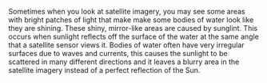 <p>Sometimes when you look at satellite imagery, you may see some areas with bright patches of light that make make some bodies of water look like they are shining. These shiny, mirror-like areas are caused by sunglint. This occurs when sunlight reflects off the surface of the water at the same angle that a satellite sensor views it. Bodies of water often have very irregular surfaces due to waves and currents, this causes the sunlight to be scattered in many different directions and it leaves a blurry area in the satellite imagery instead of a perfect reflection of the Sun.</p>
